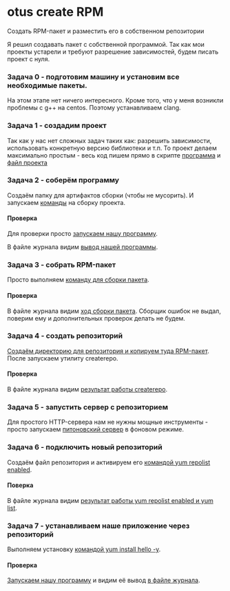 # otus create RPM

Создать RPM-пакет и разместить его в собственном репозитории

Я решил создавать пакет с собственной программой. Так как мои
проекты устарели и требуют разрешение зависимостей, будем
писать проект с нуля.

### Задача 0 - подготовим машину и установим все необходимые пакеты.

На этом этапе нет ничего интересного. Кроме того, что у меня
возникли проблемы с g++ на centos. Поэтому устанавливаем clang.

### Задача 1 - создадим проект

Так как у нас нет сложных задач таких как:
разрешить зависимости, использовать конкретную версию библиотеки
и т.п. То проект делаем максимально простым - весь код пишем
прямо в скрипте [программа](bootstrap.sh#L12) и
[файл проекта](bootstrap.sh#L16)

### Задача 2 - соберём программу

Создаём папку для артифактов сборки (чтобы не мусорить). И запускаем
[команды](bootstrap.sh#L29) на сборку проекта.

#### Проверка

Для проверки просто [запускаем нашу программу](bootstrap.sh#L35).

В файле журнала видим [вывод нашей программы](bootstrap.log#L28).


### Задача 3 - собрать RPM-пакет

Просто выполняем [команду для сборки пакета](bootstrap.sh#L38).

#### Проверка

В файле журнала видим [ход сборки пакета](bootstrap.log#L31).
Сборщик ошибок не выдал, поверим ему и дополнительных проверок
делать не будем.

### Задача 4 - создать репозиторий

[Создаём директорию для репозитория и копируем туда RPM-пакет](bootstrap.sh#L41).
После запускаем утилиту createrepo. 

#### Проверка

В файле журнала видим [результат работы createrepo](bootstrap.log#L46).

### Задача 5 - запустить сервер с репозиторием

Для простого HTTP-сервера нам не нужны мощные инструменты -
просто запускаем [питоновский сервер](bootstrap.sh#L47) в фоновом режиме.

### Задача 6 - подключить новый репозиторий

Создаём файл репозитория и активируем его
[командой yum repolist enabled](bootstrap.sh#L51).

#### Поверка

В файле журнала видим
[результат работы yum repolist enabled и yum list](bootstrap.log#L46).

### Задача 7 - устанавливаем наше приложение через репозиторий

Выполняем установку
[командой yum install hello -y](bootstrap.sh#L56).

#### Проверка

[Запускаем нашу программу](bootstrap.sh#L58) и видим её вывод
[в файле журнала](bootstrap.log#L103).

